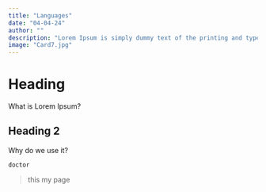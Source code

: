 ```yaml
---
title: "Languages"
date: "04-04-24"
author: ""
description: "Lorem Ipsum is simply dummy text of the printing and typesetting industry."
image: "Card7.jpg"
---
```

# Heading
What is Lorem Ipsum?
## Heading 2
Why do we use it?
```
doctor
```
> this my page 
